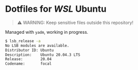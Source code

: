 # Dotfiles for *WSL* Ubuntu

> :warning: WARNING: Keep sensitive files outside this repository!

Managed with `yadm`, working in progress.

```bash
$ lsb_release -a
No LSB modules are available.
Distributor ID: Ubuntu
Description:    Ubuntu 20.04.3 LTS
Release:        20.04
Codename:       focal

```

